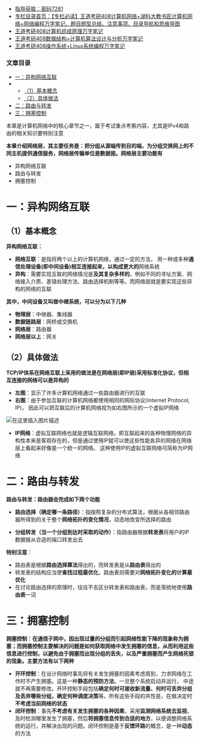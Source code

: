  

- [指导获取：密码7281](https://url18.ctfile.com/f/22722418-803125355-edf378)
- [专栏目录首页：【专栏必读】王道考研408计算机网络+湖科大教书匠计算机网络+网络编程万字笔记、题目题型总结、注意事项、目录导航和思维导图](https://zhangxing-tech.blog.csdn.net/article/details/125668174)
- [王道考研408计算机组成原理万字笔记](https://zhangxing-tech.blog.csdn.net/article/details/120664162?spm=1001.2014.3001.5502)
- [王道考研408数据结构+计算机算法设计与分析万字笔记](https://blog.csdn.net/qq_39183034/article/details/121501138?spm=1001.2014.3001.5501)
- [王道考研408操作系统+Linux系统编程万字笔记](https://zhangxing-tech.blog.csdn.net/article/details/121004242?spm=1001.2014.3001.5502)

### 文章目录

- [一：异构网络互联](#_24)
- - [（1）基本概念](#1_26)
  - [（2）具体做法](#2_44)
- [二：路由与转发](#_59)
- [三：拥塞控制](#_77)

本章是计算机网络中的核心章节之一，属于考试重点考察内容，尤其是IPv4和路由的相关知识要特别注意

**本章介绍网络层，其主要任务是：把分组从源端传到目的端，为分组交换网上的不同主机提供通信服务，网络层传输单位是数据报。网络层主要功能有**

- 异构网络互联
- 路由与转发
- 拥塞控制

# 一：异构网络互联

## （1）基本概念

**异构网络互联：**

- **网络互联**：是指将两个以上的计算机网络，通过一定的方法， 用一种或多种**通信处理设备\(即中间设备\)**相互连接起来，以构成**更大的**网络系统
- **异构**：需要实现互联的网络情况是**及其复杂多样的**，例如不同的寻址方案、网络接入介质、差错处理方法、路由选择机制等等。而网络层就是要实现这些异构的网络的互联

**其中，中间设备又叫做中继系统，可以分为以下几种**

- **物理层**：中继器、集线器
- **数据链路层**：网桥或交换机
- **网络层**：路由器
- **网络层以上**：网关

## （2）具体做法

**TCP/IP体系在网络互联上采用的做法是在网络层\(即IP层\)采用标准化协议，但相互连接的网络可以是异构的**

- **左图**：显示了许多计算机网络通过一些路由器进行的互联
- **右图**：由于参加互联的计算机网络都使用相同的网际协议\(Internet Protocol, IP\)， 因此可以把互联后的计算机网络视为如右图所示的一个虚拟IP网络

![在这里插入图片描述](https://ziquyun.com/main/csdn/img?url=https%3A%2F%2Fimg-blog.csdnimg.cn%2Fb2a0baecd7a1477d8d7753115d818a87.png&rfUrl=https%3A%2F%2Fzhangxing-tech.blog.csdn.net%2Farticle%2Fdetails%2F125268349)

- **IP网络**：虚拟互联网络也就是逻辑互联网络，即互联起来的各种物理网络的异构性本来是客观存在的，但是通过使用IP就可以使这些性能各异的网络在网络层上看起来好像是一个统一的网络。 这种使用IP的虚拟互联网络可简称为IP网络

# 二：路由与转发

**路由与转发：路由器会完成如下两个功能**

- **路由选择（确定哪一条路径）**：指按照复杂的分布式算法，根据从各相邻路由器所得到的关于整个**网络拓扑的变化情况**，动态地改变所选择的路由

- **分组转发（当一个分组到达时采取的动作）**：指路由器根据**转发表**将用户的IP数据报从合适的端口转发出去

**特别注意**：

- 路由表是根据**路由选择算法**得出的，而转发表是从**路由表**得出的
- 转发表的结构应当使**查找过程最优化**，路由表则需要对**网络拓扑变化的计算最优化**
- 在讨论路由选择的原理时，往往不去区分转发表和路由表，而是笼统地使用**路由表**一词

# 三：拥塞控制

**拥塞控制：在通信子网中，因出现过量的分组而引起网络性能下降的现象称为拥塞；而拥塞控制主要解决的问题是如何获取网络中发生拥塞的信息，从而利用这些信息进行控制，以避免由于拥塞而出现分组的丢失，以及严重拥塞而产生网络死锁的现象。主要方法有以下两种**

- **开环控制**：在设计网络时事先将有关发生拥塞的因素考虑周到，力求网络在工作时不产生拥塞。这是一种**静态的预防方法**。一旦整个系统启动并运行， 中途就不再需要修改。开环控制手段包括**确定何时可接收新流量、何时可丢弃分组及丢弃哪些分组，确定何种调度决策**等。所有这些手段的共性是，在做决定时**不考虑当前网络的状态**
- **闭环控制**：事先**不考虑有关发生拥塞的各种因素**，采用**监测网络系统去监视**，及时检测哪里发生了拥塞，然后**将拥塞信息传到合适的地方**，以便调整网络系统的运行，并解决出现的问题。闭环控制是基于**反馈环路**的概念，是一种**动态**的方法